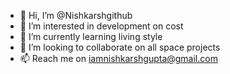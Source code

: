 - 👋 Hi, I’m @Nishkarshgithub
- 👀 I’m interested in development on cost
- 🌱 I’m currently learning living style
- 💞️ I’m looking to collaborate on all space projects
- 📫 Reach me on iamnishkarshgupta@gmail.com

<!---
Nishkarshgithub/Nishkarshgithub is a ✨ special ✨ repository because its `README.md` (this file) appears on your GitHub profile.
You can click the Preview link to take a look at your changes.
--->
